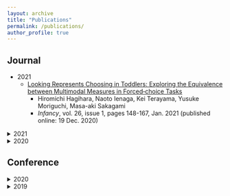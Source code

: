```yaml
---
layout: archive
title: "Publications"
permalink: /publications/
author_profile: true
---
```



## Journal
- 2021
    - [Looking Represents Choosing in Toddlers: Exploring the Equivalence between Multimodal Measures in Forced‐choice Tasks](https://doi.org/10.1111/infa.12377)  
        - Hiromichi Hagihara, Naoto Ienaga, Kei Terayama, Yusuke Moriguchi, Masa-aki Sakagami  
        - _Infancy_, vol. 26, issue 1, pages 148-167, Jan. 2021 (published online: 19 Dec. 2020)


<details><summary>2021</summary>

### [Looking Represents Choosing in Toddlers: Exploring the Equivalence between Multimodal Measures in Forced‐choice Tasks](https://doi.org/10.1111/infa.12377)  
Hiromichi Hagihara, Naoto Ienaga, Kei Terayama, Yusuke Moriguchi, Masa-aki Sakagami  
_Infancy_, vol. 26, issue 1, pages 148-167, Jan. 2021 (published online: 19 Dec. 2020)

</details>

<details><summary>2020</summary>

### [Computer Vision-Based Approach for Quantifying Occupational Therapists’ Qualitative Evaluations of Postural Control](https://doi.org/10.1155/2020/8542191)  
Hiromichi Hagihara, Naoto Ienaga, Daiki Enomoto, Shuhei Takahata, Hiroyuki Ishihara, Haruka Noda, Koji Tsuda, Kei Terayama  
_Occupational Therapy International_, vol. 2020, Article ID 8542191, 9 pages, 27 Apr. 2020

</details>

## Conference


<details><summary>2020</summary>

### ペンタブレットを用いた書字能力の評価ツール開発に向けた予備的研究  
高畑脩平, 新庄真帆, 遠田千晶, 萩原広道, 榎本大貴  
_第54回日本作業療法学会_, 2020年9月25日 - 2020年10月25日 [Poster]  
  
</details>

<details><summary>2019</summary>

</details>






